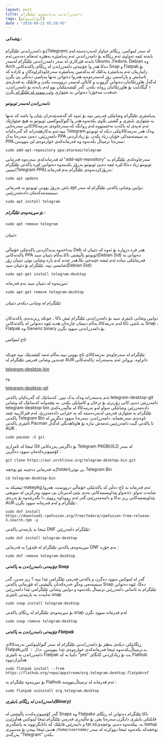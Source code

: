 ```yaml
---
layout: post
title: دامەزراندنی پەیامنێری تێلێگرام
tags: [گنو/لینوکس]
date : "2018-08-21 05:20:45"
---
```


##### پێشەکی :

بۆ دامەزراندنی تێلێگرام(Telegram) لە سەر لینوکس، ڕێگای جیاواز لەبەردەستە.لەم بابەتە ئێمە تەواوی ئەم ڕێگانە بۆ دامەزراندنی ئەم پەیامنێرە بەهێزە ئەنجام دەدەین.ئەم بابەتە فێرکاری لە سەر دامەزراندنی تێلێگرام لەسەر Ubuntu ،Fedora، Debian وە Arch دەکا هەر وا چۆنیەتی دامەزراندن لە ڕێگای پاکەتەکانی Snap و Flatpak.بۆ زانیاریتان ئەم پەیامنێرە یەکێک لە یەکەمین پەیامنێرە سەرچاوەکراوەکان و ئازادە کە ئاسایش و پاراستنی زۆر لەسەرەوەیە.هەروا دەتوانن تەنها پەیامیی دەنگی پێ بگرن لەگەڵ هاوڕێکانتان،دەتوانن گرووپ و کاناڵی لەسەر درووست بکەن و فایلێک بە قەبارەی ۱ گیگابایت بۆ هاوڕێکانتان ڕوانە بکەن.
گەر کێشەیێکتان بوو لەم بابەتە بۆ دامەزراندن، خەفەت مەخۆن! دەتوانن بە شێوازی [وێب سوود لە تێلێگرام ](https://web.telegram.org/)بگرن.

##### دامەزراندن لەسەر ئوبونتو

پەیامنێری تێلێگرام وشانێکی فەرمی نییە بۆ ئەوە کە گەشەپێدەران پێیان وا باشە کە تەنها بە شێوازی باینێری و گشتی بڵاوی بکەنەوە.هەر وا گنو/لینوکسی ئوبونتو بە هیچ شێوازێک ئەم ئەپەی لە پاکەت نەخستووە.لەم ڕوانگە کە،سەرچاوەی نەرمەکالاکانی سەرەتایی نییە،ئەو بەکارهێنەرانە کە گەرەکیانە Telegram وەک هەر نەرمەکالایێکی دیکە لە ئوبونتو دامەزرێنن، دەبێ سەرەتا یەک PPA بە سیستەمەکی خۆیان زیاد بکەن.
بۆ زیادکردنی PPA،سەرەتا ترمیناڵ بکەنەوە وە فەرمانەکەی خوارەوەی لێ بنووسن:

```shell
sudo add-apt-repository ppa:atareao/telegram
```

لە فەرمانەکەی سەرەوە فەرمانی “add-apt-repository” سەرچاوەکەی تێلێگرام بە ئوبونتو زیاد دەکا.لێرە ئێمە دەبێ ئوبونتو بەڕۆژ بکەینەوە دەتوانین لێرە پاکەتی تێلێگرام ببینین(Telegram PPA).بەڕۆژکردنەوەی تێلێگرام بەم فەرمانە:

```shell
sudo apt update
```

پاش بەڕۆژ بوونی ئوبونتو بە فەرمانی apt دوایین وشانی پاکەتی تێلێگرام لە سەر سیستەمەکەمان دادەمەزرێنین.

```shell
sudo apt install telegram
```

##### بۆ سڕینەوەی تێلێگرام :

```shell
sudo apt remove telegram
```

###### دێبیان:

بەداخەوە پەیداکردنی پاکەتێکی خۆماڵی Deb هەر فرە دژوارە بۆ ئەوە کە دێبیان لە پاکەتەکانی PPA ئوبونتو پاڵپشتی ناکا.بەڵام دێبیان سید(Debian Sid) دەتوانێ بە فەرمانێکی سادە ئەم ئیشە جێبەجێ بکا.هەر چەند لەم بارە وشانی نوێی دێبیان زۆر شانسی نییە.
تێلێگرام بۆ دێبیان سید(Debian Sid):

```shell
sudo apt-get install telegram-desktop
```

سڕینەوە لە دێبیان سید بەم فەرمانە:

```shell
sudo apt-get remove telegram-desktop
```

###### تێلێگرام لە وشانی دیکەی دێبیان:

دوایین وشانی باینێری سید بۆ دامەزراندنی تێلێگرام ئیش ناکا ، چونکە ڕیزبەندی پاکەتەکان بە باشی ناکا لەم نەرمەکالا.بەڵام دیسان چارەتان هەیە ئێوە دەتوانن لە پاکەتەکانی Snap ، Flatpak وە Generic binary بۆ دامەزراندنی سوود بگرن.

###### ئاچ لینوکس:

تێلێگرام لە سەرچاوەی نەرمەکالای ئاچ بوونی نییە.بەڵام ئەمە کێشەیێک نییە چونکە چەندین وشانی فەرمی تێلێگرام لە AUR دانراوە. بڕوانن ئەم بەستەرانە :پاکەتەکانی

 [telegram-desktop-bin](https://aur.archlinux.org/packages/telegram-desktop-bin/) 

وە

 [telegram-desktop-git](https://aur.archlinux.org/packages/telegram-desktop-git/) 

ئەم بەستەرانە وەک یەک نیین. کەسانێک کە گەرەکیان پاکەتی telegram-desktop-git دامەزرێنن دەبێ کاتی زۆرتری بۆ ترخان و کامپایلی بکەن.
بە پێچەوانە کەسانێک کە وشانی telegram-desktop-bin دادەمەزرێنن وشانێکی تەواو لەو نەرمەکالا لە ماڵپەڕەکەی تێلێگرام بە شێوازی فەرمی لەبەردەستە کە بە خێرایی دادەمەزرێ. لەم فێرکارییە ئێمە پاکەتی Telegram Bin ناوەندی سەرنجمانە.
دامەزراندن، سەرەتا سوود دەگرین لە ئامێری پاکەتی Pacman تا پاکەتی گیت دامەزرێنین،ئەمەش نیازە بۆ هاوئاهەنگی لەگەڵ AUR .

```shell
sudo pacman -S git
```

ئینجا لە ئامرازی Git بۆ داگرتنی پەڕەکانی Telegram PKGBUILD لە سەر کۆمپیوترەکەمان سوود دەگرین :

```shell
git clone https://aur.archlinux.org/telegram-desktop-bin.git
```

بە فەرمانی دەچینە نێو بوخچە(folder)ـی نوێی Telegram Bin

```shell
cd telegram-desktop-bin
```

ئیشبکە بە makepkg.ئەم فەرمانە بە ئاچ دەڵێ کە پاکەتێکی خۆماڵی درووست، هەروا تەواو پێداویستیەکانی بەدی بێنێ.لەبیرتان بێ سوود وەرگرتن لە سویچی` si- `شایەت تەواو پێداویستیەکانی ڕیز نەکا و داینەمەزرێنێ.گەر ئەم ڕووداوە ڕووی دا بگەڕێنەوە بۆ پەڕەی AUR تێلێگرام و لەم فەرمانە سوود بگرن :

```shell
sudo dnf install https://download1.rpmfusion.org/free/fedora/rpmfusion-free-release-X.noarch.rpm -y
```

ئینجا بە یارمەتی پاکەتی DNF تێلێگرام دامەزرێنن:

```shell
sudo dnf install telegram-desktop
```

سڕینەوەی پاکەتی تێلێگرام لە فێدۆرا بە فەرمانی DNF بەم جۆرە :

```shell
sudo dnf remove telegram-desktop
```

##### چۆنیەتی دامەزراندن بە پاکەتی Snap

گەر لە لینوکس سوود دەگرن و پاکەتی فەرمی تێلگرامی تێدا نییە ؟
زیز مەبن، گەر سیستەمی وەگڕ خەرەکەتان پاڵپشتی لە فۆرماتی پاکەتی Snap دەکا، ئێوە دەتوانن تێلێگرام بە ئاسانی دامەزرێنن.ترمیناڵ بکەنەوە و دوایین وشانی تێلێگرامی تێدا دامەزرێنن ئەڵبەت بە یارمەتی ئامێری snap

```shell
sudo snap install telegram-desktop
```

بۆ سڕینەوەی تێلێگرام لە ڕێگای پاکەتی snap لەم فەرمانە سوود بگرن

```shell
sudo snap remove telegram-desktop
```

##### چۆنیەتی دامەزراندن بە پاکەتی Flatpak

ڕێگایێکی دیکەی بەهێز بۆ دامەزراندنی تێلێگرام لە سەر گنو/لینوکس نەرمەکالای Flatpakـە.ترمیناڵ‌بکەنەوە ئینجا فەرمانەکەی خوارەوەی تێدا بنووسن.
`خاڵ : `کاتی دامەزراندن بە ئامێری Flatpak دڵنیا بە کە “yes” ـت بۆ زیادکردنی کانگای Flathub هەڵبژاردووە.

```shell
sudo flatpak install --from https://flathub.org/repo/appstream/org.telegram.desktop.flatpakref
```

بۆ سڕینەوە تێلێگرام بە Flathub ئەم فەرمانە لە ترمیناڵ‌بنووسە :

```shell
sudo flatpak uninstall org.telegram.desktop
```

##### دامەزراندن لە ڕێگای باینێری(Binary)

گەر کۆمپیوترەکەت پاڵپشتی لە Snaps وە Flatpaks ناکا.تێلێگرام دەتوانن لە ڕێگای فایلێکی باینێری دابگرن.سەرەتا بچن بۆ ماڵپەڕی فەرمی تێلێگرام.ئینجا لینوکس هەڵبژێرن و دایبەزێنن.فایلێک کە داتانگرتووە بە پاشگەڕی tar.xzـە. بیکەنەوە دەبێ بوخچەی tsetup هەبێ.ئینجا بیبەن بۆ مەسیری `/home/username/`.بوخچەکە بکەنەوە ئینجا دووکرتە لە سەر پەڕگەی “Telegram” بکەن.